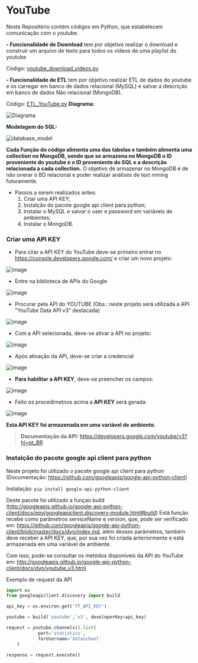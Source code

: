 # YouTube

Neste Repositório contém códigos em Python, que estabelecem comunicação com o youtube.


**- Funcionalidade de Download**
tem por objetivo realizar o download e construir um arquivo de texto para todos os vídeos de uma playlist do youtube

Código: <a href="https://github.com/FabioCaffarello/YouTube/blob/master/youtube_download_videos.py">youtube_download_videos.py</a>

**- Funcionalidade de ETL**
tem por objetivo realizar ETL de dados do youtube e os carregar em banco de dados relacional (MySQL) e salvar a descrição em banco de dados Não relacional (MongoDB).

Código: <a href="https://github.com/FabioCaffarello/YouTube/blob/master/ETL_YouTube.py">ETL_YouTube.py</a>
**Diagrama:**

![Diagrama](https://user-images.githubusercontent.com/52248363/94203180-505bd800-fe95-11ea-81b3-eb9312f6a9dc.png)

**Modelagem do SQL:**

![database_model](https://user-images.githubusercontent.com/52248363/94188853-52676c00-fe80-11ea-8a24-0c42a0b95f87.png)

**Cada Função do código alimenta uma das tabelas e também alimenta uma collection no MongoDB, sendo que se armazena no MongoDB o ID proveniente do youtube e o ID proveniente do SQL e a descrição relacionada a cada collection.**
O objetivo de armazenar no MongoDB é de não onerar o BD relacional e poder realizar análises de text mining futuramente.




- Passos a serem realizados antes:
  1. Criar uma API KEY;
  2. Instalção do pacote google api client para python;
  3. Instalar o MySQL e salvar o user e password em variáveis de ambientes;
  4. Instalar o MongoDB.
  
### Criar uma API KEY

- Para cirar a API KEY do YouTube deve-se primeiro entrar no https://console.developers.google.com/ e criar um novo projeto:

![image](https://user-images.githubusercontent.com/52248363/90988521-c228c500-e569-11ea-9306-928fc1b3c0ce.png)

- Entre na biblioteca de APIs do Google

![image](https://user-images.githubusercontent.com/52248363/90988666-f81a7900-e56a-11ea-97c5-25532ccb279e.png)

- Procurar pela API do YOUTUBE (Obs.: neste projeto será utilizada a API "YouTube Data API v3" destacada)

![image](https://user-images.githubusercontent.com/52248363/90988760-9f97ab80-e56b-11ea-923c-0819b212cf82.png)

- Com a API selecionada, deve-se ativar a API no projeto:

![image](https://user-images.githubusercontent.com/52248363/90988801-0f0d9b00-e56c-11ea-8e8b-ac4c6b1b4200.png)

- Após ativação da API, deve-se criar a credencial

![image](https://user-images.githubusercontent.com/52248363/90988850-71ff3200-e56c-11ea-96bf-3c8c5167ef26.png)


- **Para habilitar a API KEY**, deve-se preencher os campos:

![image](https://user-images.githubusercontent.com/52248363/90988896-b68acd80-e56c-11ea-97f2-a265ed5c2fce.png)

- Feito os procedimetnos acima a **API KEY** será gerada:

![image](https://user-images.githubusercontent.com/52248363/90989004-9c9dba80-e56d-11ea-8c7a-84c8622b85b0.png)

**Esta API KEY foi armazenada em uma variável de ambiente.**

> **Documentação da API:** https://developers.google.com/youtube/v3?hl=pt_BR

### Instalção do pacote google api client para python

Neste projeto foi utilizado o pacote google api client para python (Documentação: https://github.com/googleapis/google-api-python-client)

Instalação: `pip install google-api-python-client`

Deste pacote foi utilizado a funçao build (http://googleapis.github.io/google-api-python-client/docs/epy/googleapiclient.discovery-module.html#build)
Está função recebe como parâmetros serviceName e version, que, pode ser verificado em: https://github.com/googleapis/google-api-python-client/blob/master/docs/dyn/index.md, além desses parâmetros, também deve receber a API KEY, que, por sua vez foi criada anteriormente e está armazenada em uma variável de ambiente.

Com isso, pode-se consultar os metódos disponíveis da API do YouTube em: http://googleapis.github.io/google-api-python-client/docs/dyn/youtube_v3.html

Exemplo de request da API
```python
import os
from googleapiclient.discovery import build

api_key = os.environ.get('YT_API_KEY')

youtube = build('youtube','v3', developerKey=api_key)

request = youtube.channels().list(
			part='statistics',
			forUsername='dataschool'
	)

response = request.execute()
```
